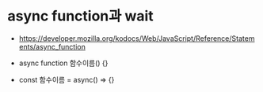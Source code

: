 # async function과 wait

- https://developer.mozilla.org/kodocs/Web/JavaScript/Reference/Statements/async_function

- async function 함수이름() {}
- const 함수이름 = async() => {}
